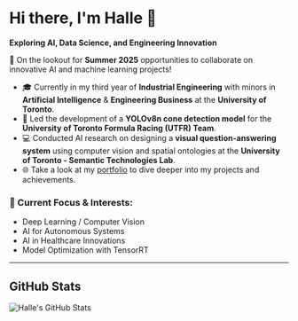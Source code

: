 # Hi there, I'm Halle 👋

**Exploring AI, Data Science, and Engineering Innovation**

🚀 On the lookout for **Summer 2025** opportunities to collaborate on innovative AI and machine learning projects! 

- 🎓 Currently in my third year of **Industrial Engineering** with minors in **Artificial Intelligence** & **Engineering Business** at the **University of Toronto**.
- 🤖 Led the development of a **YOLOv8n cone detection model** for the **University of Toronto Formula Racing (UTFR) Team**.
- 💻 Conducted AI research on designing a **visual question-answering system** using computer vision and spatial ontologies at the **University of Toronto - Semantic Technologies Lab**.
- 🌐 Take a look at my [portfolio](https://github.com/halle-tae) to dive deeper into my projects and achievements.

### 🔭 Current Focus & Interests:
- Deep Learning / Computer Vision
- AI for Autonomous Systems
- AI in Healthcare Innovations
- Model Optimization with TensorRT

---

## GitHub Stats
![Halle's GitHub Stats](https://github-readme-stats.vercel.app/api/top-langs/?username=halle-tae&layout=compact&theme=tokyonight)
